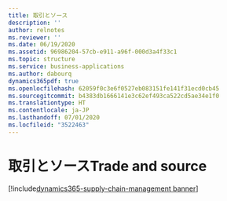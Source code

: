 ```yaml
---
title: 取引とソース
description: ''
author: relnotes
ms.reviewer: ''
ms.date: 06/19/2020
ms.assetid: 96986204-57cb-e911-a96f-000d3a4f33c1
ms.topic: structure
ms.service: business-applications
ms.author: dabourq
dynamics365pdf: true
ms.openlocfilehash: 62059f0c3e6f0527eb083151fe141f31ecd0cb45
ms.sourcegitcommit: b4383db1666141e3c62ef493ca522cd5ae34e1f0
ms.translationtype: HT
ms.contentlocale: ja-JP
ms.lasthandoff: 07/01/2020
ms.locfileid: "3522463"
---
```

# <a name="trade-and-source"></a><span data-ttu-id="d1080-102">取引とソース</span><span class="sxs-lookup"><span data-stu-id="d1080-102">Trade and source</span></span>

[!include[dynamics365-supply-chain-management banner](../includes/dynamics365-supply-chain-management.md)]

<!--structure start-->

<!--structure end-->



